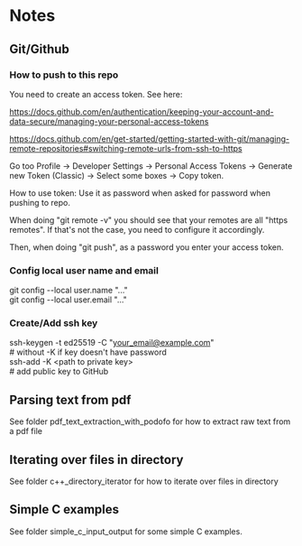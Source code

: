 # Notes

## Git/Github

### How to push to this repo

You need to create an access token. See here:

https://docs.github.com/en/authentication/keeping-your-account-and-data-secure/managing-your-personal-access-tokens

https://docs.github.com/en/get-started/getting-started-with-git/managing-remote-repositories#switching-remote-urls-from-ssh-to-https

Go too Profile -> Developer Settings -> Personal Access Tokens -> Generate new Token (Classic) -> Select some boxes -> Copy token.

How to use token: Use it as password when asked for password when pushing to repo.

When doing "git remote -v" you should see that your remotes are all "https remotes". If that's not the case, you need to configure it accordingly.

Then, when doing "git push", as a password you enter your access token.

### Config local user name and email

git config --local user.name "..."  
git config --local user.email "..."

### Create/Add ssh key

ssh-keygen -t ed25519 -C "your_email@example.com"  
\# without -K if key doesn't have password  
ssh-add -K \<path to private key\>  
\# add public key to GitHub  

## Parsing text from pdf

See folder pdf_text_extraction_with_podofo for how to extract raw text from a pdf file  

## Iterating over files in directory

See folder c++_directory_iterator for how to iterate over files in directory  

## Simple C examples

See folder simple_c_input_output for some simple C examples.
